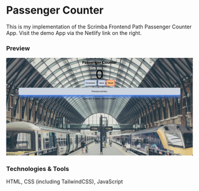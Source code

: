 # Passenger Counter
This is my implementation of the Scrimba Frontend Path Passenger Counter App. Visit the demo App via the Netlify link on the right.

### Preview
![Screenshot of the Passenger Counter Application.](https://github.com/nicolasmesser/passenger-counter/blob/main/src/img/passengerCounterScreenshot.png)

### Technologies & Tools
HTML, CSS (including TailwindCSS), JavaScript
